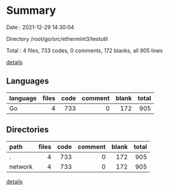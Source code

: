 # Summary

Date : 2021-12-29 14:30:04

Directory /root/go/src/ethermint3/testutil

Total : 4 files,  733 codes, 0 comments, 172 blanks, all 905 lines

[details](details.md)

## Languages
| language | files | code | comment | blank | total |
| :--- | ---: | ---: | ---: | ---: | ---: |
| Go | 4 | 733 | 0 | 172 | 905 |

## Directories
| path | files | code | comment | blank | total |
| :--- | ---: | ---: | ---: | ---: | ---: |
| . | 4 | 733 | 0 | 172 | 905 |
| network | 4 | 733 | 0 | 172 | 905 |

[details](details.md)